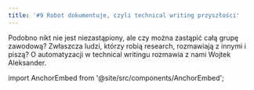 ```yaml
---
title: '#9 Robot dokumentuje, czyli technical writing przyszłości'
---
```


Podobno nikt nie jest niezastąpiony, ale czy można zastąpić całą grupę zawodową?
Zwłaszcza ludzi, którzy robią research, rozmawiają z innymi i piszą? O
automatyzacji w technical writingu rozmawia z nami Wojtek Aleksander.

import AnchorEmbed from '@site/src/components/AnchorEmbed';

<AnchorEmbed episodeId="9-Robot-dokumentuje--czyli-technical-writing-przyszoci-e7p204/a-at2688" />

